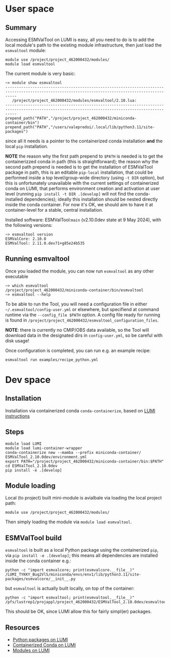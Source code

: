 # User space

## Summary

Accessing ESMValTool on LUMI is easy, all you need to do is to
add the local module's path to the existing module infrastructure, then just
load the `esmvaltool` module:

```
module use /project/project_462000432/modules/
module load esmvaltool
```

The current module is very basic:

```
~> module show esmvaltool
-------------------------------------------------------------------------------------------------------------------------------------------------
   /project/project_462000432/modules/esmvaltool/2.10.lua:
-------------------------------------------------------------------------------------------------------------------------------------------------
prepend_path("PATH","/project/project_462000432/miniconda-container/bin")
prepend_path("PATH","/users/valepredoi/.local/lib/python3.11/site-packages")
```

since all it needs is a pointer to the containerized conda installation **and** the local `pip` installation.

**NOTE** the reason why the first path prepend to `$PATH` is needed is to get the containerizzed conda in path (this is
straightforward); the reason why the second path prepend is needed is to get the installation of ESMValTool package in path, this is an editable `pip-local` installation, that could be performed inside a top level/group-wide directory (using `-t DIR` option), but this is unfortunately unavailable with the current settings of containerized conda on LUMI, that performs environment creation and activation at user level (running `pip install -t DIR .[develop]` will not find the conda-installed dependencies); ideally this installation should be nested directly inside the conda container. For now it's OK, we should aim to have it at container-level for a stable, central installation.

Installed software: ESMValTool:`main` (v2.10.0dev state at 9 May 2024), with the following versions:

```
~> esmvaltool version
ESMValCore: 2.10.0
ESMValTool: 2.11.0.dev71+g85e24b535
```

## Running esmvaltool

Once you loaded the module, you can now run `esmvaltool` as any other executable

```
~> which esmvaltool
/project/project_462000432/miniconda-container/bin/esmvaltool
~> esmvaltool --help

```

To be able to run the Tool, you will need a configuration file in either `~/.esmvaltool/config-user.yml` or elsewhere, but
specifiend at command runtime via the `--config_file $PATH` option. A config file ready for running is found in `/project/project_462000432/esmvaltool_configuration_files`.

**NOTE**: there is currently no CMIP/OBS data available, so the Tool will download data in the designated dirs in `config-user.yml`, so be careful
with disk usage!

Once configuration is completed, you can run e.g. an example recipe:

```
esmvaltool run examples/recipe_python.yml
```

# Dev space

## Installation

Installation via containerized conda `conda-containerize`,
based on [LUMI instructions](https://docs.lumi-supercomputer.eu/software/installing/container-wrapper/)


## Steps

```
module load LUMI
module load lumi-container-wrapper
conda-containerize new --mamba --prefix miniconda-container/ ESMValTool_2.10.0dev/environment.yml
export PATH="/project/project_462000432/miniconda-container/bin:$PATH"
cd ESMValTool_2.10.0dev
pip install -e .[develop]
```

## Module loading

Local (to project) built mini-module is avialbale via loading the local project path:

```
module use /project/project_462000432/modules/
```

Then simply loading the module via `module load esmvaltool`.

## ESMValTool build

`esmvaltool` is built as a local Python package using the containerized `pip`, via `pip install -e .[develop]`;
this means all dependencies are installed inside the conda container e.g.:

```
python -c "import esmvalcore; print(esmvalcore.__file__)"
/LUMI_TYKKY_Buq2VlS/miniconda/envs/env1/lib/python3.11/site-packages/esmvalcore/__init__.py
```

but `esmvaltool` is actually built locally, on top of the container:

```
python -c "import esmvaltool; print(esmvaltool.__file__)"
/pfs/lustrep1/projappl/project_462000432/ESMValTool_2.10.0dev/esmvaltool/__init__.py
```

This should be OK, since LUMI allow this for fairly simpl(er) packages.

## Resources

- [Python packages on LUMI](https://docs.lumi-supercomputer.eu/software/installing/python/)
- [Containerized Conda on LUMI](https://docs.lumi-supercomputer.eu/software/installing/container-wrapper/)
- [Modules on LUMI](https://docs.lumi-supercomputer.eu/runjobs/lumi_env/Lmod_modules)
